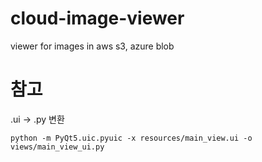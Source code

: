 # cloud-image-viewer
viewer for images in aws s3, azure blob

# 참고
.ui -> .py 변환
```
python -m PyQt5.uic.pyuic -x resources/main_view.ui -o views/main_view_ui.py
```